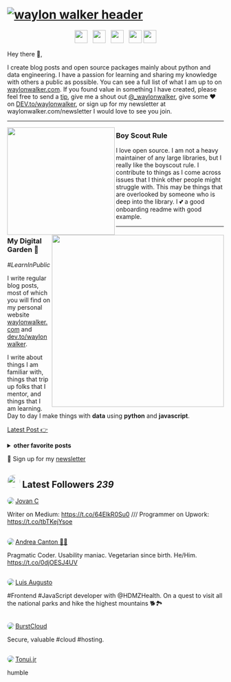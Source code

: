 # [![waylon walker header](https://raw.githubusercontent.com/WaylonWalker/WaylonWalker/main/icon/gh-bannner-light.png)](https://waylonwalker.com)
<p align='center'>
<a href="https://dev.to/waylonwalker"><img height="30" src="https://raw.githubusercontent.com/WaylonWalker/WaylonWalker/main/icon/dev.png"></a>&nbsp;&nbsp;
<a href="https://twitter.com/_waylonwalker"><img height="30" src="https://github.com/WaylonWalker/WaylonWalker/blob/main/icon/twitter.png?raw=true"></a>&nbsp;&nbsp;
<a href="https://instagram.com/_waylonwalker"><img height="30" src="https://github.com/WaylonWalker/WaylonWalker/blob/main/icon/instagram.jpg?raw=true"></a>&nbsp;&nbsp;
<a href="https://www.buymeacoffee.com/bBdtMQO"><img height="30" src="https://github.com/WaylonWalker/WaylonWalker/blob/main/icon/by-me-a-coffee.png?raw=true"></a>
<a href="https://www.linkedin.com/in/waylonwalker/"><img height="30" src="https://github.com/WaylonWalker/WaylonWalker/blob/main/icon/linkedin.png?raw=true"></a>
</p>

Hey there 👋,

I create blog posts and open source packages mainly about python and data engineering.  I have a passion for learning and sharing my knowledge with others a public as possible.  You can see a full list of what I am up to on [waylonwalker.com](waylonwalker.com).  If you found value in something I have created, please feel free to send a [tip](https://www.buymeacoffee.com/bBdtMQO), give me a shout out [@_waylonwalker](https://twitter.com/_waylonwalker), give some ♥ on [DEV.to/waylonwalker](https://dev.to/waylonwalker), or sign up for my newsletter  at waylonwalker.com/newsletter  I would love to see you join.
 
 ---
 
 <p>
  <img width="250" align='left' src="https://github.com/WaylonWalker/WaylonWalker/blob/main/icon/hacktoberfest.png?raw=true">
</p>
 
### Boy Scout Rule

I love open source.  I am not a heavy maintainer of any large libraries, but I really like the boyscout rule.  I contribute to things as I come across issues that I think other people might struggle with.  This may be things that are overlooked by someone who is deep into the library.  I 💕 a good onboarding readme with good example.

 
 ---

<p>
  <a href="https://waylonwalker.com/latest"><img width="400" align='right' src="https://waylonwalker.com/latest.png?raw=true"></a>
</p>

### My Digital Garden 🌱

_#LearnInPublic_

I write regular blog posts, most of which you will find on my personal website [waylonwalker.com](https://waylonwalker.com) and [dev.to/waylonwalker](https://dev.to/waylonwalker).

I write about things I am familiar with, things that trip up folks that I mentor, and things that I am learning.  Day to day I make things with **data** using **python** and **javascript**. 

[Latest Post 👉](https://waylonwalker.com/latest)

<details>
 <summary><strong>other favorite posts</strong></summary>
 <a href="https://waylonwalker.com/blog/eight-years-cat/"><img width="400" src="https://waylonwalker.com/eight-years-cat.png?raw=true"></a>
 <a href="https://waylonwalker.com/blog/keyboard-driven-vscode/"><img width="400" src="https://waylonwalker.com/alt%20b.png?raw=true"></a>
 <a href="https://waylonwalker.com/blog/what-are-github-actions/"><img width="400" src="https://waylonwalker.com/what-are-github-actions.png?raw=true"></a>
 
</details>

💌 Sign up for my [newsletter](https://waylonwalker.com/newsletter/)

## <img height="30" style="border-radius:50%" src="https://github.com/WaylonWalker/WaylonWalker/blob/main/icon/twitter.png?raw=true"> Latest Followers _239_

<a href='https://twitter.com/CicmilJovan'>
  <img style="border-radius:50%" align="left" src='https://pbs.twimg.com/profile_images/1225691666108932097/4e_9Gar2_normal.jpg' />
</a>

<a href='https://twitter.com/CicmilJovan'>
    Jovan C
</a>

Writer on Medium: https://t.co/64ElkR0Su0 /// Programmer on Upwork: https://t.co/tbTKejYsoe

<h2></h2><a href='https://twitter.com/andreacanton'>
  <img style="border-radius:50%" align="left" src='https://pbs.twimg.com/profile_images/1277020589274914818/WiJDgwDu_normal.jpg' />
</a>

<a href='https://twitter.com/andreacanton'>
    Andrea Canton 👨‍💻
</a>

Pragmatic Coder. Usability maniac. Vegetarian since birth. He/Him.
https://t.co/0djOESJ4UV

<h2></h2><a href='https://twitter.com/LegendOfLuis'>
  <img style="border-radius:50%" align="left" src='https://pbs.twimg.com/profile_images/1127438451337355265/j6DPvMZC_normal.jpg' />
</a>

<a href='https://twitter.com/LegendOfLuis'>
    Luis Augusto
</a>

#Frontend #JavaScript developer with @HDMZHealth. On a quest to visit all the national parks and hike the highest mountains 🐕🏞️

<h2></h2><a href='https://twitter.com/BurstCloudCo'>
  <img style="border-radius:50%" align="left" src='https://pbs.twimg.com/profile_images/1278381416821080065/bvPCr4ZI_normal.jpg' />
</a>

<a href='https://twitter.com/BurstCloudCo'>
    BurstCloud
</a>

Secure, valuable #cloud #hosting.

<h2></h2><a href='https://twitter.com/jr_tonui'>
  <img style="border-radius:50%" align="left" src='https://pbs.twimg.com/profile_images/1255856591645130754/ImroAQnn_normal.jpg' />
</a>

<a href='https://twitter.com/jr_tonui'>
    Tonui.jr
</a>

humble

<h2></h2>

<p align='center'>
<!-- <img align='center' src="https://visitor-badge.glitch.me/badge?page_id=waylonwalker.visitor-badge"> -->
 <p/>
